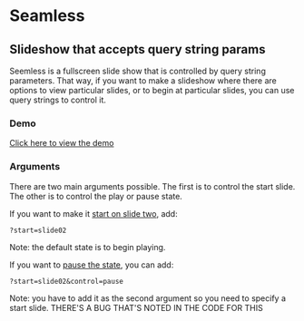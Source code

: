 # Seamless
## Slideshow that accepts query string params

Seemless is a fullscreen slide show that is controlled by query string parameters. That way, if you want to make a slideshow where there are options to view particular slides, or to begin at particular slides, you can use query strings to control it.  

### Demo

[Click here to view the demo](http://istitch.net/seamless-bg/demo-delux.html)

### Arguments

There are two main arguments possible. The first is to control the start slide. The other is to control the play or pause state. 

If you want to make it [start on slide two](http://istitch.net/seamless-bg/demo-delux.html?start=slide02), add:

    ?start=slide02

Note: the default state is to begin playing.

If you want to [pause the state](http://istitch.net/seamless-bg/demo-delux.html?start=slide02&control=pause), you can add:

    ?start=slide02&control=pause

Note: you have to add it as the second argument so you need to specify a start slide.
THERE'S A BUG THAT'S NOTED IN THE CODE FOR THIS
